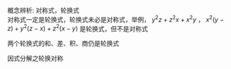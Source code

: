 概念辨析: 对称式，轮换式  
对称式一定是轮换式，轮换式未必是对称式，举例， $y^2z+z^2x+x^2y$ ， $x^2(y-z)+y^2(z-x)+z^2(x-y)$ 是轮换式，但不是对称式  
  
两个轮换式的和、差、积、商仍是轮换式  
  
因式分解之轮换对称  
